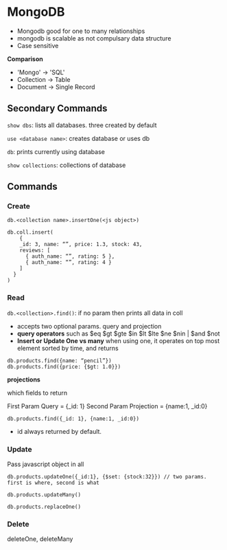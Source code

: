# MongoDB
* Mongodb good for one to many relationships
* mongodb is scalable as not compulsary data structure
* Case sensitive

**Comparison**
* 'Mongo' -> 'SQL'
* Collection -> Table
* Document -> Single Record

## Secondary Commands
`show dbs`: lists all databases. three created by default

`use <database name>`:  creates database or uses db

`db`: prints currently using database

`show collections`: collections of database

## Commands
### Create
`db.<collection name>.insertOne(<js object>)`
```
db.coll.insert(
	{
    _id: 3, name: “”, price: 1.3, stock: 43,
    reviews: [
      { auth_name: “”, rating: 5 },
      { auth_name: “”, rating: 4 }
    ]
  }
)
```
### Read
`db.<collection>.find()`: if no param then prints all data in coll
* accepts two optional params. query and projection
* **query operators** such as $eq $gt $gte $in $lt $lte $ne $nin | $and $not
* **Insert or Update One vs many** when using one, it operates on top most element sorted by time, and returns
```
db.products.find({name: “pencil”})
db.products.find({price: {$gt: 1.0}})
```

**projections**

which fields to return

First Param Query = {_id: 1}
Second Param Projection = {name:1, _id:0}
```
db.products.find({_id: 1}, {name:1, _id:0}) 
```
* id always returned by default. 

### Update
Pass javascript object in all
```
db.products.updateOne({_id:1}, {$set: {stock:32}}) // two params. first is where, second is what

db.products.updateMany()

db.products.replaceOne()
```

### Delete
deleteOne, deleteMany
